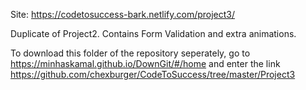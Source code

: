 Site: https://codetosuccess-bark.netlify.com/project3/

Duplicate of Project2. Contains Form Validation and extra animations.

To download this folder of the repository seperately, go to https://minhaskamal.github.io/DownGit/#/home and enter the link https://github.com/chexburger/CodeToSuccess/tree/master/Project3
